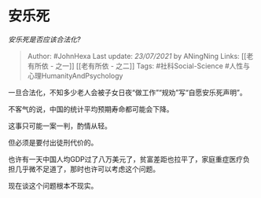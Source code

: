 # 安乐死
*安乐死是否应该合法化?*

> Author: #JohnHexa
Last update: *23/07/2021* by ANingNing
Links: [[老有所依 - 之一]] [[老有所依 - 之二]] 
Tags: #社科Social-Science #人性与心理HumanityAndPsychology 

 
一旦合法化，不知多少老人会被子女日夜“做工作”“规劝”写“自愿安乐死声明”。

不客气的说，中国的统计平均预期寿命都可能会下降。

这事只可能一案一判，酌情从轻。

但必须是要付出徒刑代价的。

也许有一天中国人均GDP过了八万美元了，贫富差距也拉平了，家庭重症医疗负担几乎微不足道了，那时也许可以考虑这个问题。

现在谈这个问题根本不现实。



